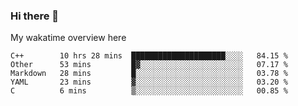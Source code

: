 ### Hi there 👋

<!--
**Jassy930/Jassy930** is a ✨ _special_ ✨ repository because its `README.md` (this file) appears on your GitHub profile.

Here are some ideas to get you started:

- 🔭 I’m currently working on ...
- 🌱 I’m currently learning ...
- 👯 I’m looking to collaborate on ...
- 🤔 I’m looking for help with ...
- 💬 Ask me about ...
- 📫 How to reach me: ...
- 😄 Pronouns: ...
- ⚡ Fun fact: ...
-->

My wakatime overview here
<!--START_SECTION:waka-->
```text
C++        10 hrs 28 mins  █████████████████████░░░░   84.15 % 
Other      53 mins         █▓░░░░░░░░░░░░░░░░░░░░░░░   07.17 % 
Markdown   28 mins         █░░░░░░░░░░░░░░░░░░░░░░░░   03.78 % 
YAML       23 mins         ▓░░░░░░░░░░░░░░░░░░░░░░░░   03.20 % 
C          6 mins          ▒░░░░░░░░░░░░░░░░░░░░░░░░   00.85 % 
```
<!--END_SECTION:waka-->
